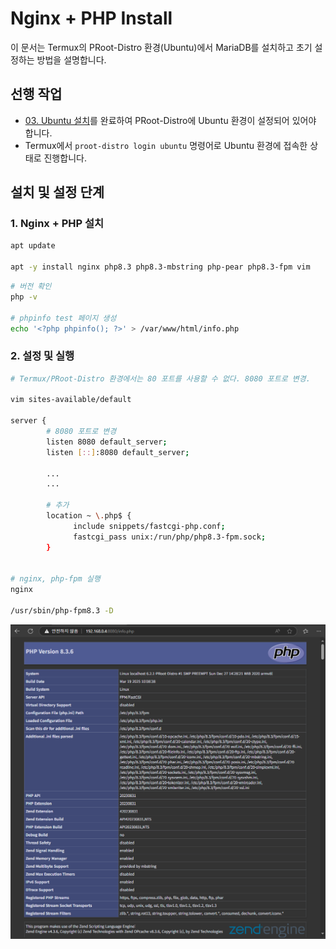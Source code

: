 # Nginx + PHP Install

이 문서는 Termux의 PRoot-Distro 환경(Ubuntu)에서 MariaDB를 설치하고 초기 설정하는 방법을 설명합니다.

## 선행 작업
- [03. Ubuntu 설치](https://github.com/revenge1005/android-homelab-with-termux/tree/main/03.%20ubuntu-install)를 완료하여 PRoot-Distro에 Ubuntu 환경이 설정되어 있어야 합니다.
- Termux에서 `proot-distro login ubuntu` 명령어로 Ubuntu 환경에 접속한 상태로 진행합니다.

## 설치 및 설정 단계

### 1. Nginx + PHP 설치

```bash
apt update

apt -y install nginx php8.3 php8.3-mbstring php-pear php8.3-fpm vim
```

```bash
# 버전 확인
php -v

# phpinfo test 페이지 생성
echo '<?php phpinfo(); ?>' > /var/www/html/info.php
```

### 2. 설정 및 실행

```bash
# Termux/PRoot-Distro 환경에서는 80 포트를 사용할 수 없다. 8080 포트로 변경.

vim sites-available/default

server {
        # 8080 포트로 변경
        listen 8080 default_server;
        listen [::]:8080 default_server;

        ...
        ...

        # 추가
        location ~ \.php$ {
              include snippets/fastcgi-php.conf;
              fastcgi_pass unix:/run/php/php8.3-fpm.sock;
        }


# nginx, php-fpm 실행
nginx

/usr/sbin/php-fpm8.3 -D
```

![04-1](https://github.com/revenge1005/android-homelab-with-termux/blob/main/04.%20Nginx%20%2B%20PHP%20Install/04-1.png)